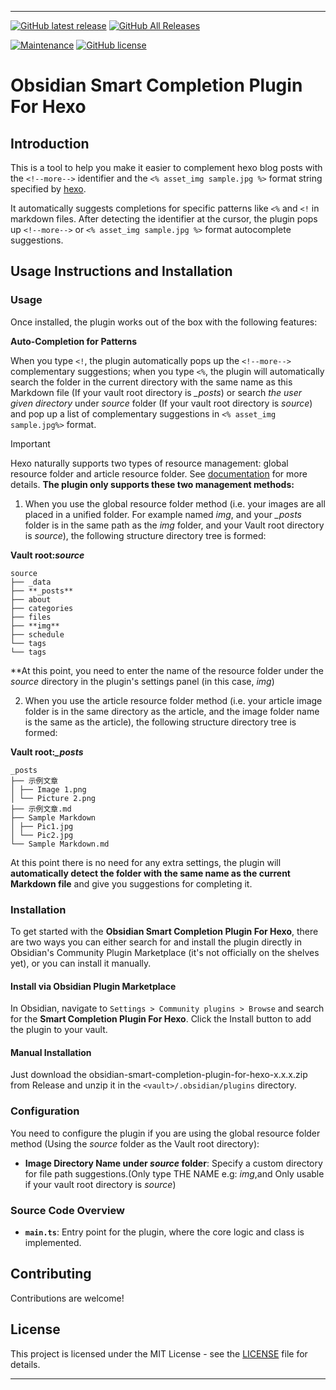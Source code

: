 
---

[![GitHub latest release](https://img.shields.io/github/v/release/Jackie-Li-0228/obsidian-hexo-asset-img-helper?style=for-the-badge&sort=semver)](https://github.com/Jackie-Li-0228/obsidian-smart-completion-plugin-for-hexo/releases/latest)
[![GitHub All Releases](https://img.shields.io/github/downloads/Jackie-Li-0228/obsidian-hexo-asset-img-helper/total?style=for-the-badge)](https://github.com/Jackie-Li-0228/obsidian-smart-completion-plugin-for-hexo/releases)

[![Maintenance](https://img.shields.io/badge/Maintained%3F-yes-green.svg)](https://github.com/Jackie-Li-0228/obsidian-hexo-asset-img-helper/graphs/commit-activity)
[![GitHub license](https://img.shields.io/github/license/Naereen/StrapDown.js.svg)](https://github.com/Jackie-Li-0228/obsidian-smart-completion-plugin-for-hexo/blob/master/LICENSE)


# Obsidian Smart Completion Plugin For Hexo

## Introduction

This is a tool to help you make it easier to complement hexo blog posts with the `<!--more-->` identifier and the `<% asset_img sample.jpg %>` format string specified by [hexo](https://hexo.io/zh-cn/docs/asset-folders).

It automatically suggests completions for specific patterns like `<%` and `<!` in markdown files. After detecting the identifier at the cursor, the plugin pops up `<!--more-->` or `<% asset_img sample.jpg %>` format autocomplete suggestions.

## Usage Instructions and Installation

### Usage

Once installed, the plugin works out of the box with the following features:

**Auto-Completion for Patterns**

   When you type `<!`, the plugin automatically pops up the `<!--more-->` complementary suggestions; when you type `<%`, the plugin will automatically search the folder in the current directory with the same name as this Markdown file (If your vault root directory is *_posts*) or search *the user given directory* under *source* folder (If your vault root directory is *source*) and pop up a list of complementary suggestions in `<% asset_img sample.jpg%>` format.


> [!Important]
>Hexo naturally supports two types of resource management: global resource folder and article resource folder. See [documentation](https://hexo.io/zh-cn/docs/asset-folders) for more details.
>**The plugin only supports these two management methods:**
>
>1. When you use the global resource folder method (i.e. your images are all placed in a unified folder. For example named *img*, and your *_posts* folder is in the same path as the *img* folder, and your Vault root directory is *source*), the following structure directory tree is formed:
>
>**Vault root:*source***
>
>```
>source
>├── _data
>├── **_posts**
>├── about
>├── categories
>├── files
>├── **img**
>├── schedule
>└── tags
>└── tags
>```
>
>**At this point, you need to enter the name of the resource folder under the *source* directory in the plugin's settings panel (in this case, *img*)
>
>2. When you use the article resource folder method (i.e. your article image folder is in the same directory as the article, and the image folder name is the same as the article), the following structure directory tree is formed:
>
>**Vault root:*_posts***
>
>```
>_posts
>├── 示例文章
>│ ├── Image 1.png
>│ └── Picture 2.png
>├── 示例文章.md
>├── Sample Markdown
>│ ├── Pic1.jpg
>│ └── Pic2.jpg
>└── Sample Markdown.md
>```
>
>At this point there is no need for any extra settings, the plugin will **automatically detect the folder with the same name as the current Markdown file** and give you suggestions for completing it.

### Installation

To get started with the **Obsidian Smart Completion Plugin For Hexo**, there are two ways you can either search for and install the plugin directly in Obsidian's Community Plugin Marketplace (it's not officially on the shelves yet), or you can install it manually.

#### Install via Obsidian Plugin Marketplace

In Obsidian, navigate to `Settings > Community plugins > Browse` and search for the **Smart Completion Plugin For Hexo**. Click the Install button to add the plugin to your vault.

#### Manual Installation

Just download the obsidian-smart-completion-plugin-for-hexo-x.x.x.zip from Release and unzip it in the `<vault>/.obsidian/plugins` directory.

### Configuration

You need to configure the plugin if you are using the global resource folder method (Using the *source* folder as the Vault root directory):

- **Image Directory Name under *source* folder**: Specify a custom directory for file path suggestions.(Only type THE NAME e.g: *img*,and Only usable if your vault root directory is *source*)

### Source Code Overview

- **`main.ts`**: Entry point for the plugin, where the core logic and class is implemented.

## Contributing

Contributions are welcome! 

## License

This project is licensed under the MIT License - see the [LICENSE]([LICENSE](https://github.com/Jackie-Li-0228/obsidian-smart-completion-plugin-for-hexo/blob/master/LICENSE)) file for details.

---
